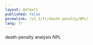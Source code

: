 ```yaml
---
layout: default
published: false
permalink: /v3_1/fr/death-penalty/NPL/
lang: fr
---
```


death-penalty analysis NPL

